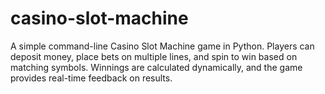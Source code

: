 # casino-slot-machine
A simple command-line Casino Slot Machine game in Python. Players can deposit money, place bets on multiple lines, and spin to win based on matching symbols. Winnings are calculated dynamically, and the game provides real-time feedback on results.
